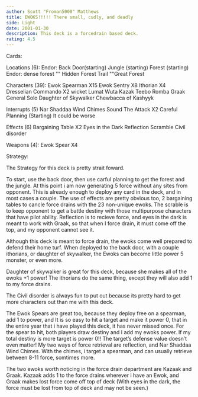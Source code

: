```yaml
---
author: Scott "Froman5000" Matthews
title: EWOKS!!!!! There small, cudly, and deadly
side: Light
date: 2001-01-30
description: This deck is a forcedrain based deck.
rating: 4.5
---
```

Cards: 



Locations (6):
Endor: Back Door(starting)
Jungle (starting)
Forest (starting)
Endor: dense forest
"" Hidden Forest Trail
""Great Forest

Characters (39):
Ewok Spearman X15
Ewok Sentry X8
Ithorian X4
Dresselian Commando X2
wicket
Lumat
Wuta
Kazak
Teebo
Romba
Graak
General Solo
Daughter of Skywalker
Chewbacca of Kashyyk

Interrupts (5)
Nar Shaddaa Wind Chimes
Sound The Attack X2
Careful Planning (Starting)
It could be worse

Effects (6)
Bargaining Table X2
Eyes in the Dark
Reflection
Scramble
Civil disorder

Weapons (4):
Ewok Spear X4 

Strategy: 

The Strategy for this deck is pretty strait foward.

To start, use the back door, then use carful planning to get the forest and the jungle.
At this point i am now generating 5 force without any sites from opponent.
This is already enough to deploy any card in the deck, and in most cases a couple.
The use of effects are pretty obvious too, 2 bargaining tables to cancle force drains with the 23 non-unique ewoks.
The scrable is to keep opponent to get a battle destiny with those multipurpose characters that have pilot ability.
Reflection is to recieve force, and eyes in the dark is meant to work with Graak, so that when I force drain, it must come off the top, and my opponent cannot see it.

Although this deck is meant to force drain, the ewoks come well prepared to defend their home turf.  When deployed to the back door, with a couple ithorians, or daughter of skywalker, the Ewoks can become little power 5 monster, or even more.

Daughter of skywalker is great for this deck, because she makes all of the ewoks +1 power!
The ithorians do the same thing, except they will also add 1 to my force drains.

The Civil disorder is always fun to put out because its pretty hard to get more characters out than me with this deck.

The Ewok Spears are great too, because they deploy free on a spearman, add 1 to power, and It is so easy to hit a target and make it power 0, that in the entire year that i have played this deck, it has never missed once.  For the spear to hit, both players draw destiny and I add my ewoks power.  If my total destiny is more target is power 0!!  The target’s defense value doesn’t even matter!
My two ways of force retrieval are reflection, and Nar Shaddaa Wind Chimes.  With the chimes, i target a spearman, and can usually retrieve between 8-11 force, somtimes more.

The two ewoks worth noticing in the force drain department are Kazaak and Graak.  Kazaak adds 1 to the force drains wherever i have an Ewok, and Graak makes lost force come off top of deck (With eyes in the dark, the force must be lost from top of deck and may not be seen.) 